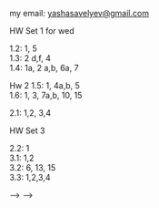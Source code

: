 my email: yashasavelyev@gmail.com

HW Set 1 for wed

1.2: 1, 5  
1.3: 2 d,f, 4  
1.4: 1a, 2 a,b, 6a, 7  

Hw 2
1.5: 1, 4a,b, 5  
1.6: 1, 3, 7a,b, 10, 15  
<!-- 1.7: 1, 6 -->
2.1: 1,2, 3,4  

<!-- 5a,b, 7, 8, 9, 13   -->
<!--  -->
HW Set 3 
<!--  -->
2.2: 1  
3.1: 1,2  
3.2: 6, 13, 15  
3.3: 1,2,3,4  
<!--  -->
<!--  -->
<!-- <!-- 3.4: 10,11   --> -->
<!-- <!-- 4.1 2, 3, 4   --> -->
<!--  -->
